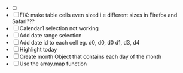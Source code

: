 - [ ] 
- [ ] FIX: make table cells even sized i.e different sizes in Firefox and Safari???
- [ ] Calendar1 selection not working
- [ ] Add date range selection
- [ ] Add date id to each cell eg. d0, d0, d0 d1, d3, d4 
- [ ] Highlight today
- [ ] Create month Object that contains each day of the month
- [ ] Use the array.map function